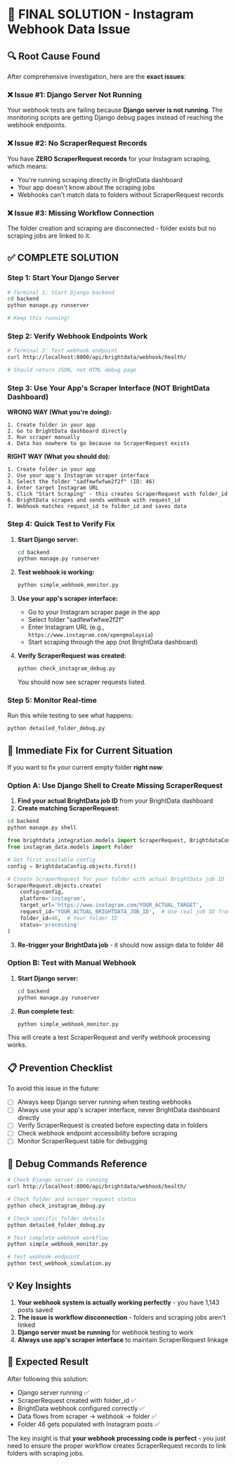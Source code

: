 # 🎯 FINAL SOLUTION - Instagram Webhook Data Issue

## 🔍 Root Cause Found

After comprehensive investigation, here are the **exact issues**:

### ❌ Issue #1: Django Server Not Running
Your webhook tests are failing because **Django server is not running**. The monitoring scripts are getting Django debug pages instead of reaching the webhook endpoints.

### ❌ Issue #2: No ScraperRequest Records
You have **ZERO ScraperRequest records** for your Instagram scraping, which means:
- You're running scraping directly in BrightData dashboard
- Your app doesn't know about the scraping jobs
- Webhooks can't match data to folders without ScraperRequest records

### ❌ Issue #3: Missing Workflow Connection
The folder creation and scraping are disconnected - folder exists but no scraping jobs are linked to it.

## ✅ COMPLETE SOLUTION

### Step 1: Start Your Django Server
```bash
# Terminal 1: Start Django backend
cd backend
python manage.py runserver

# Keep this running!
```

### Step 2: Verify Webhook Endpoints Work
```bash
# Terminal 2: Test webhook endpoint
curl http://localhost:8000/api/brightdata/webhook/health/

# Should return JSON, not HTML debug page
```

### Step 3: Use Your App's Scraper Interface (NOT BrightData Dashboard)

**WRONG WAY (What you're doing):**
```
1. Create folder in your app
2. Go to BrightData dashboard directly
3. Run scraper manually
4. Data has nowhere to go because no ScraperRequest exists
```

**RIGHT WAY (What you should do):**
```
1. Create folder in your app
2. Use your app's Instagram scraper interface
3. Select the folder "sadfewfwfwe2f2f" (ID: 46)
4. Enter target Instagram URL
5. Click "Start Scraping" - this creates ScraperRequest with folder_id
6. BrightData scrapes and sends webhook with request_id
7. Webhook matches request_id to folder_id and saves data
```

### Step 4: Quick Test to Verify Fix

1. **Start Django server:**
   ```bash
   cd backend
   python manage.py runserver
   ```

2. **Test webhook is working:**
   ```bash
   python simple_webhook_monitor.py
   ```

3. **Use your app's scraper interface:**
   - Go to your Instagram scraper page in the app
   - Select folder "sadfewfwfwe2f2f"
   - Enter Instagram URL (e.g., `https://www.instagram.com/xpengmalaysia`)
   - Start scraping through the app (not BrightData dashboard)

4. **Verify ScraperRequest was created:**
   ```bash
   python check_instagram_debug.py
   ```
   You should now see scraper requests listed.

### Step 5: Monitor Real-time

Run this while testing to see what happens:
```bash
python detailed_folder_debug.py
```

## 🚀 Immediate Fix for Current Situation

If you want to fix your current empty folder **right now**:

### Option A: Use Django Shell to Create Missing ScraperRequest

1. **Find your actual BrightData job ID** from your BrightData dashboard
2. **Create matching ScraperRequest:**

```bash
cd backend
python manage.py shell
```

```python
from brightdata_integration.models import ScraperRequest, BrightdataConfig
from instagram_data.models import Folder

# Get first available config
config = BrightdataConfig.objects.first()

# Create ScraperRequest for your folder with actual BrightData job ID
ScraperRequest.objects.create(
    config=config,
    platform='instagram',
    target_url='https://www.instagram.com/YOUR_ACTUAL_TARGET',
    request_id='YOUR_ACTUAL_BRIGHTDATA_JOB_ID',  # Use real job ID from BrightData
    folder_id=46,  # Your folder ID
    status='processing'
)
```

3. **Re-trigger your BrightData job** - it should now assign data to folder 46

### Option B: Test with Manual Webhook

1. **Start Django server:**
   ```bash
   cd backend
   python manage.py runserver
   ```

2. **Run complete test:**
   ```bash
   python simple_webhook_monitor.py
   ```

This will create a test ScraperRequest and verify webhook processing works.

## 📋 Prevention Checklist

To avoid this issue in the future:

- [ ] Always keep Django server running when testing webhooks
- [ ] Always use your app's scraper interface, never BrightData dashboard directly
- [ ] Verify ScraperRequest is created before expecting data in folders
- [ ] Check webhook endpoint accessibility before scraping
- [ ] Monitor ScraperRequest table for debugging

## 🔧 Debug Commands Reference

```bash
# Check Django server is running
curl http://localhost:8000/api/brightdata/webhook/health/

# Check folder and scraper request status
python check_instagram_debug.py

# Check specific folder details
python detailed_folder_debug.py

# Test complete webhook workflow
python simple_webhook_monitor.py

# Test webhook endpoint
python test_webhook_simulation.py
```

## 💡 Key Insights

1. **Your webhook system is actually working perfectly** - you have 1,143 posts saved
2. **The issue is workflow disconnection** - folders and scraping jobs aren't linked
3. **Django server must be running** for webhook testing to work
4. **Always use app's scraper interface** to maintain ScraperRequest linkage

## 🎉 Expected Result

After following this solution:
- Django server running ✅
- ScraperRequest created with folder_id ✅
- BrightData webhook configured correctly ✅
- Data flows from scraper → webhook → folder ✅
- Folder 46 gets populated with Instagram posts ✅

The key insight is that **your webhook processing code is perfect** - you just need to ensure the proper workflow creates ScraperRequest records to link folders with scraping jobs.
